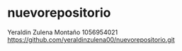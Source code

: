 # nuevorepositorio
Yeraldin Zulena 
Montaño 
1056954021 
 https://github.com/yeraldinzulena00/nuevorepositorio.git
